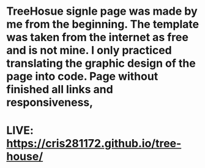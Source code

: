 # TreeHosue signle page was made by me from the beginning. The template was taken from the internet as free and is not mine. I only practiced translating the graphic design of the page into code. Page without finished all links and responsiveness,
# LIVE: https://cris281172.github.io/tree-house/
